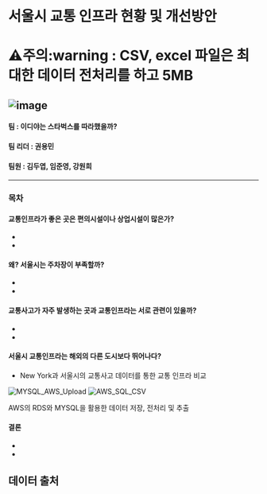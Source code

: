 # 서울시 교통 인프라 현황 및 개선방안
# :warning:주의:warning : CSV, excel 파일은 최대한 데이터 전처리를 하고 5MB 
![image](https://user-images.githubusercontent.com/110883172/199870328-d8690d96-e3cc-482c-b0fc-475e55e5ad21.png)
----------------------------------
#### 팀 : 이디야는 스타벅스를 따라했을까?
#### 팀 리더 : 권용민
#### 팀원 : 김두엽, 임준영, 강원희
-----------------------------------



### 목차
#### 교통인프라가 좋은 곳은 편의시설이나 상업시설이 많은가?
- 
- 

#### 왜? 서울시는 주차장이 부족할까?
- 
- 

#### 교통사고가 자주 발생하는 곳과 교통인프라는 서로 관련이 있을까?
- 
- 


#### 서울시 교통인프라는 해외의 다른 도시보다 뛰어나다?
- New York과 서울시의 교통사고 데이터를 통한 교통 인프라 비교

 ![MYSQL_AWS_Upload](https://user-images.githubusercontent.com/104895130/200751064-afebd53a-68c4-453e-853a-d9f4fd5b83a5.png)
 ![AWS_SQL_CSV](https://user-images.githubusercontent.com/104895130/200751565-e14f00f0-42cc-4437-b3e3-18b2511e34e6.png)

AWS의 RDS와 MYSQL을 활용한 데이터 저장, 전처리 및 추출


#### 결론
- 
- 


## 데이터 출처

